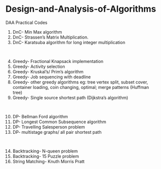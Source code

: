 # Design-and-Analysis-of-Algorithms
DAA Practical Codes

1. DnC- Min Max algorithm 
2. DnC- Strassen’s Matrix Multiplication. 
3. DnC- Karatsuba algorithm for long integer multiplication 
</br>

4. Greedy- Fractional Knapsack implementation 
5. Greedy- Activity selection 
6. Greedy- Kruskal’s/ Prim’s algorithm
7. Greedy- Job sequencing with deadline
8. Greedy- other greedy algorithms eg: tree vertex split, subset cover, container loading, coin changing, 
optimal; merge patterns (Huffman tree) 
9. Greedy- Single source shortest path (Dijkstra’s algorithm)
</br>

10. DP- Bellman Ford algorithm
11. DP- Longest Common Subsequence algorithm
12. DP- Travelling Salesperson problem
13. DP- multistage graphs/ all pair shortest path
</br>

14. Backtracking- N-queen problem
15. Backtracking- 15 Puzzle problem
16. String Matching- Knuth Morris Pratt 